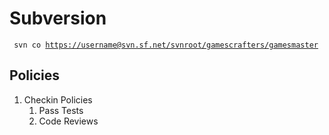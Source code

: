 Subversion
==========

` svn co `[`https://username@svn.sf.net/svnroot/gamescrafters/gamesmaster`](https://username@svn.sf.net/svnroot/gamescrafters/gamesmaster)

Policies
--------

1.  Checkin Policies
    1.  Pass Tests
    2.  Code Reviews


